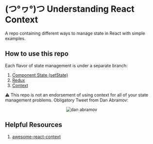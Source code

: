 # (つ°ヮ°)つ  Understanding React Context

A repo containing different ways to manage state in React with simple examples.

## How to use this repo

Each flavor of state management is under a separate branch:

1. [Component State (setState)](https://github.com/matthamil/react-context/tree/1-component-state)
1. [Redux](https://github.com/matthamil/react-context/tree/2-redux)
1. [Context](https://github.com/matthamil/react-context/tree/3-context)

:warning: This repo is not an endorsement of using context for all of your state management problems. Obligatory Tweet from Dan Abramov:

<p align="center">
  <img src="https://imgur.com/wzFDx7u.png" alt="dan abramov">
</p>

## Helpful Resources

1. [awesome-react-context](https://github.com/diegohaz/awesome-react-context)
